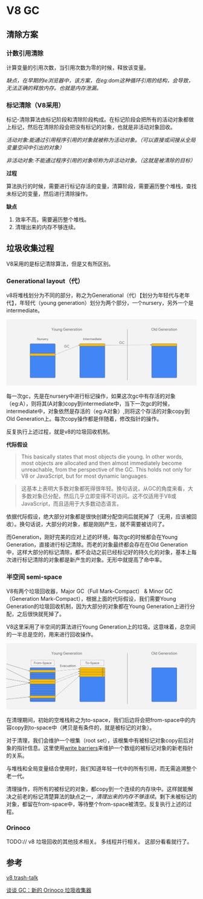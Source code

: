 # V8 GC

## 清除方案

### 计数引用清除

计算变量的引用次数，当引用次数为零的时候，释放该变量。

*缺点，在早期的ie浏览器中，该方案，在eg:dom这种循环引用的结构，会导致，无法正确的释放内存。也就是内存泄漏。*

### 标记清除（V8采用）

标记-清除算法由标记阶段和清除阶段构成。在标记阶段会把所有的活动对象都做上标记，然后在清除阶段会把没有标记的对象，也就是非活动对象回收。

*活动对象:能通过引用程序引用的对象就被称为活动对象。（可以直接或间接从全局变量空间中引出的对象）*

*非活动对象:不能通过程序引用的对象呗称为非活动对象。（这就是被清除的目标）*

**过程**

算法执行的时候，需要进行标记存活的变量，清算阶段，需要遍历整个堆栈，查找未标记的变量，然后进行清除操作。


**缺点**
1. 效率不高，需要遍历整个堆栈。
2. 清理出来的内存不够连续。


## 垃圾收集过程

V8采用的是标记清除算法，但是又有所区别。

### Generational layout（代）

v8将堆栈划分为不同的部分，称之为Generational（代）【划分为年轻代与老年代】，年轻代（young generation）划分为两个部分，一个nursery，另外一个是intermediate。

![v8 代](https://github.com/skyujilong/notebook/blob/master/src/generational-layer.svg)

每一次gc，先是在nursery中进行标记操作，如果这次gc中有存活的对象（eg:A），则将其(A对象)copy到intermediate中，当下一次gc的时候，intermediate中，对象依然是存活的（eg:A对象）,则将这个存活的对象copy到 Old Generation上。每次copy操作都是伴随着，修改指针的操作。

反复执行上述过程，就是v8的垃圾回收机制。

**代际假设**
>This basically states that most objects die young. In other words, most objects are allocated and then almost immediately become unreachable, from the perspective of the GC. This holds not only for V8 or JavaScript, but for most dynamic languages.

>这基本上表明大多数对象都死得很年轻。换句话说，从GC的角度来看，大多数对象已分配，然后几乎立即变得不可访问。这不仅适用于V8或JavaScript，而且适用于大多数动态语言。

依据代际假设，绝大部分对象都是很快创建分配空间后就死掉了（无用，应该被回收）。换句话说，大部分的对象，都是刚刚产生，就不需要被访问了。

而Generation，刚好完美的应对上述的环境，每次gc的时候都会在Young Generation，直接进行标记清除。而老的对象最终都会存在在Old Generation中，这样大部分的标记清除，都不会动之前已经标记好的持久化的对象，基本上每次进行标记清除的对象都是新产生的对象。无形中就提高了命中率。

### 半空间 semi-space

V8有两个垃圾回收器，Major GC（Full Mark-Compact） & Minor GC（Generation Mark-Compact），根据上面的代际假设，我们需要Young Generation的垃圾回收机制，因为大部分的对象都在Young Generation上进行分配，之后很快就死掉了。

V8这里采用了半空间的算法进行Young Generation上的垃圾。这意味着，总空间的一半总是空的，用来进行回收操作。

![v8 young generation](https://github.com/skyujilong/notebook/blob/master/src/v8-young-generation.svg)

在清理期间，初始的空堆栈称之为to-space，我们后边将会把from-space中的内容copy到to-space中（拷贝是有条件的，就是被标记的对象）。

对于清理，我们会维护一个根集（root set），该根集中有被标记对象copy前后对象的指针信息。这里使用[write barriers](https://www.memorymanagement.org/glossary/w.html#term-write-barrier)来维护一个数组的被标记对象的新老指针的关系。

与堆栈和全局变量结合使用时，我们知道年轻一代中的所有引用，而无需追溯整个老一代。

清理操作，将所有的被标记的对象，都copy到一个连续的内存块中。这样就能解决之前老的标记清楚算法的缺点之一，*清理出来的内存不够连续*。剩下未被标记的对象，都留在from-space中，等待整个from-space被清空。反复执行上述的过程。



### Orinoco 
TODO:// v8 垃圾回收的其他技术相关。 多线程并行相关。 这部分看看就行了。

## 参考

[v8 trash-talk](https://v8.dev/blog/trash-talk)

[谈谈 GC：新的 Orinoco 垃圾收集器](https://juejin.im/post/5cf8e191f265da1bbf690e0d)







